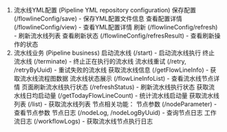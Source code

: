 1. 流水线YML配置 (Pipeline YML repository configuration)
保存配置 (/flowlineConfig/save) - 保存YML配置文件信息
查看配置详情 (/flowlineConfig/view) - 查看YML配置详情
刷新 (/flowlineConfig/refresh) - 刷新流水线列表
查看刷新状态 (/flowlineConfig/refresResult) - 查看刷新操作的状态
2. 流水线业务 (Pipeline business)
启动流水线 (/start) - 启动流水线执行
终止流水线 (/terminate) - 终止正在执行的流水线
流水线重试 (/retry, /retryByUuid) - 重试失败的流水线
获取流水线信息 (/getFlowLineInfo) - 获取流水线流程图数据
流水线状态展示 (/flowLineInfoList) - 查看流水线节点详情
页面刷新流水线执行状态 (/refreshStatus) - 刷新流水线执行状态
获取流水线日均启动量 (/getTodayFlowLineCount) - 统计流水线启动量
获取流水线列表 (/list) - 获取流水线列表
节点相关功能：
节点参数 (/nodeParameter) - 查看节点参数
节点日志 (/nodeLog, /nodeLogByUuid) - 查询节点日志
工作流日志 (/workflowLogs) - 获取流水线节点执行日志